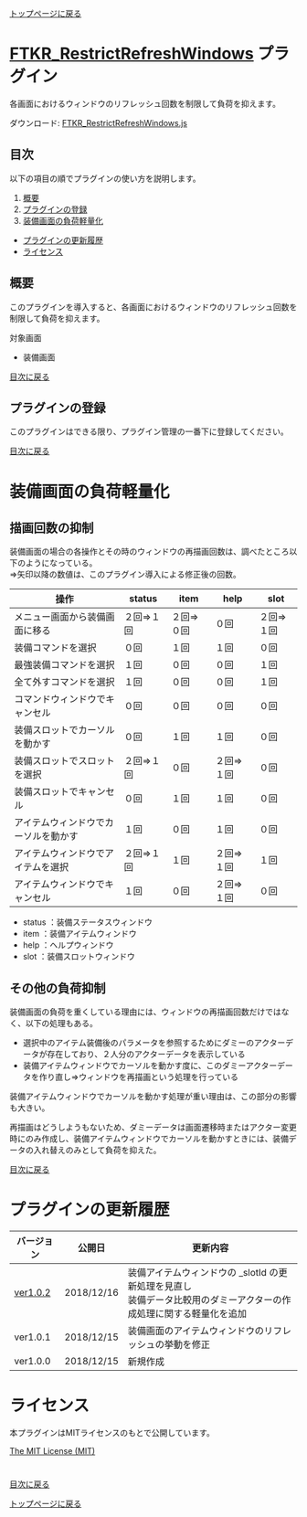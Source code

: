 [トップページに戻る](README.md)

# [FTKR_RestrictRefreshWindows](FTKR_RestrictRefreshWindows.js) プラグイン

各画面におけるウィンドウのリフレッシュ回数を制限して負荷を抑えます。

ダウンロード: [FTKR_RestrictRefreshWindows.js](https://raw.githubusercontent.com/futokoro/RPGMaker/master/FTKR_RestrictRefreshWindows.js)

## 目次

以下の項目の順でプラグインの使い方を説明します。
1. [概要](#概要)
2. [プラグインの登録](#プラグインの登録)
1. [装備画面の負荷軽量化](#装備画面の負荷軽量化)
* [プラグインの更新履歴](#プラグインの更新履歴)
* [ライセンス](#ライセンス)

## 概要

このプラグインを導入すると、各画面におけるウィンドウのリフレッシュ回数を制限して負荷を抑えます。

対象画面
* 装備画面

[目次に戻る](#目次)

## プラグインの登録

このプラグインはできる限り、プラグイン管理の一番下に登録してください。

[目次に戻る](#目次)

# 装備画面の負荷軽量化

## 描画回数の抑制

装備画面の場合の各操作とその時のウィンドウの再描画回数は、調べたところ以下のようになっている。<br>
⇒矢印以降の数値は、このプラグイン導入による修正後の回数。

| 操作 | status | item | help | slot |
| --- | --- | --- | --- | --- |
| メニュー画面から装備画面に移る | ２回⇒１回 | ２回⇒０回 | ０回 | ２回⇒１回 |
| 装備コマンドを選択 | ０回 | １回 | １回 | ０回 |
| 最強装備コマンドを選択 | １回 | ０回 | ０回 | １回 |
| 全て外すコマンドを選択 | １回 | ０回 | ０回 | １回 |
| コマンドウィンドウでキャンセル | ０回 | ０回 | ０回 | ０回 |
| 装備スロットでカーソルを動かす | ０回 | １回 | １回 | ０回 |
| 装備スロットでスロットを選択 | ２回⇒１回 | ０回 | ２回⇒１回 | ０回 |
| 装備スロットでキャンセル | ０回 | １回 | １回 | ０回 |
| アイテムウィンドウでカーソルを動かす | １回 | ０回 | １回 | ０回 |
| アイテムウィンドウでアイテムを選択 | ２回⇒１回 | １回 | ２回⇒１回 | １回 |
| アイテムウィンドウでキャンセル | １回 | ０回 | ２回⇒１回 | ０回 |

* status ：装備ステータスウィンドウ
* item ：装備アイテムウィンドウ
* help ：ヘルプウィンドウ
* slot ：装備スロットウィンドウ

## その他の負荷抑制

装備画面の負荷を重くしている理由には、ウィンドウの再描画回数だけではなく、以下の処理もある。

* 選択中のアイテム装備後のパラメータを参照するためにダミーのアクターデータが存在しており、２人分のアクターデータを表示している
* 装備アイテムウィンドウでカーソルを動かす度に、このダミーアクターデータを作り直し⇒ウィンドウを再描画という処理を行っている

装備アイテムウィンドウでカーソルを動かす処理が重い理由は、この部分の影響も大きい。

再描画はどうしようもないため、ダミーデータは画面遷移時またはアクター変更時にのみ作成し、装備アイテムウィンドウでカーソルを動かすときには、装備データの入れ替えのみとして負荷を抑えた。

[目次に戻る](#目次)

# プラグインの更新履歴

| バージョン | 公開日 | 更新内容 |
| --- | --- | --- |
| [ver1.0.2](FTKR_RestrictRefreshWindows.js) | 2018/12/16 | 装備アイテムウィンドウの _slotId の更新処理を見直し<br>装備データ比較用のダミーアクターの作成処理に関する軽量化を追加 |
| ver1.0.1 | 2018/12/15 | 装備画面のアイテムウィンドウのリフレッシュの挙動を修正 |
| ver1.0.0 | 2018/12/15 | 新規作成 |

# ライセンス

本プラグインはMITライセンスのもとで公開しています。

[The MIT License (MIT)](https://opensource.org/licenses/mit-license.php)

#
[目次に戻る](#目次)

[トップページに戻る](README.md)